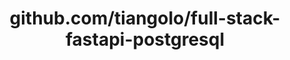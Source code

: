 ---
layout: post
title: github.com/tiangolo/full-stack-fastapi-postgresql
categories: link
tags: [انگلیسی, گیت‌هاب, برنامه‌نویسی]
---
